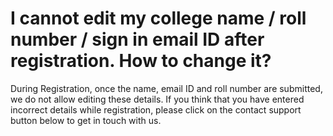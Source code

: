 # I cannot edit my college name / roll number / sign in email ID after registration. How to change it?

During Registration, once the name, email ID and roll number are submitted, we do not allow editing these details. If you think that you have entered incorrect details while registration, please click on the contact support button below to get in touch with us.

